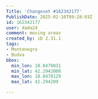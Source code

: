 ```yaml
---
Title: 'Changeset #162342177'
PublishDate: 2025-02-10T09:28:03Z
id: 162342177
user: dada24
comment: moving areas
created_by: iD 2.31.1
tags:
- Montenegro
- Budva
bbox:
  min_lon: 18.8470031
  min_lat: 42.2942008
  max_lon: 18.8470129
  max_lat: 42.294209

---
```

